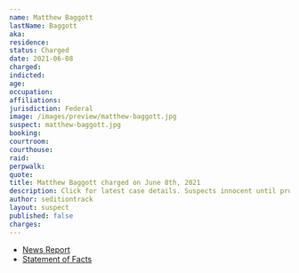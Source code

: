 ```yaml
---
name: Matthew Baggott
lastName: Baggott
aka:
residence:
status: Charged
date: 2021-06-08
charged:
indicted:
age:
occupation:
affiliations:
jurisdiction: Federal
image: /images/preview/matthew-baggott.jpg
suspect: matthew-baggott.jpg
booking:
courtroom:
courthouse:
raid:
perpwalk:
quote:
title: Matthew Baggott charged on June 8th, 2021
description: Click for latest case details. Suspects innocent until proven guilty.
author: seditiontrack
layout: suspect
published: false
charges:
---
```

- [News Report]()
- [Statement of Facts](https://www.justice.gov/usao-dc/case-multi-defendant/file/1401226/download)
